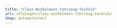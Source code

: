 ```yaml
---
title: "Claus Winkelmann Fahrzeug-Technik"
url: /eldingen/claus-winkelmann-fahrzeug-technik/
shop: Autowerkstatt
---
```

